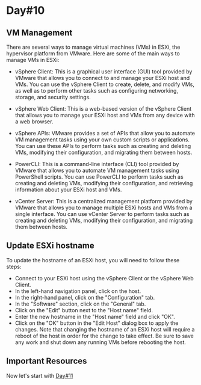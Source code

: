 # Day#10

## VM Management

There are several ways to manage virtual machines (VMs) in ESXi, the hypervisor platform from VMware. Here are some of the main ways to manage VMs in ESXi:

+ vSphere Client: This is a graphical user interface (GUI) tool provided by VMware that allows you to connect to and manage your ESXi host and VMs. You can use the vSphere Client to create, delete, and modify VMs, as well as to perform other tasks such as configuring networking, storage, and security settings.

+ vSphere Web Client: This is a web-based version of the vSphere Client that allows you to manage your ESXi host and VMs from any device with a web browser.

+ vSphere APIs: VMware provides a set of APIs that allow you to automate VM management tasks using your own custom scripts or applications. You can use these APIs to perform tasks such as creating and deleting VMs, modifying their configuration, and migrating them between hosts.

+ PowerCLI: This is a command-line interface (CLI) tool provided by VMware that allows you to automate VM management tasks using PowerShell scripts. You can use PowerCLI to perform tasks such as creating and deleting VMs, modifying their configuration, and retrieving information about your ESXi host and VMs.

+ vCenter Server: This is a centralized management platform provided by VMware that allows you to manage multiple ESXi hosts and VMs from a single interface. You can use vCenter Server to perform tasks such as creating and deleting VMs, modifying their configuration, and migrating them between hosts.

## Update ESXi hostname

To update the hostname of an ESXi host, you will need to follow these steps:

+ Connect to your ESXi host using the vSphere Client or the vSphere Web Client.
+ In the left-hand navigation panel, click on the host.
+ In the right-hand panel, click on the "Configuration" tab.
+ In the "Software" section, click on the "General" tab.
+ Click on the "Edit" button next to the "Host name" field.
+ Enter the new hostname in the "Host name" field and click "OK".
+ Click on the "OK" button in the "Edit Host" dialog box to apply the changes.
Note that changing the hostname of an ESXi host will require a reboot of the host in order for the change to take effect. Be sure to save any work and shut down any running VMs before rebooting the host.

## Important Resources

Now let's start with [Day#11](Day%4011.md)